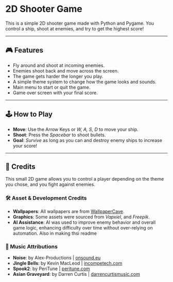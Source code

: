 # 2D Shooter Game

This is a simple 2D shooter game made with Python and Pygame. You control a ship, shoot at enemies, and try to get the highest score!

---

## 🎮 Features

- Fly around and shoot at incoming enemies.  
- Enemies shoot back and move across the screen.  
- The game gets harder the longer you play.  
- A simple theme system to change how the game looks and sounds.  
- Main menu to start or quit the game.  
- Game over screen with your final score.  

---

## 🕹️ How to Play

- **Move**: Use the Arrow Keys or *W, A, S, D* to move your ship.  
- **Shoot**: Press the *Spacebar* to shoot bullets.  
- **Goal**: *Survive* as long as you can and destroy enemy ships to increase your score!

---

## 📜 Credits

This small 2D game allows you to control a player depending on the theme you chose, and you fight against enemies.

### 🛠️ Asset & Development Credits

- **Wallpapers**: All wallpapers are from [WallpaperCave](https://wallpapercave.com).  
- **Graphics**: Some assets were sourced from *Vapxiel*, and *Freepik*.  
- **AI Assistance**: AI was used to improve enemy behavior and overall game logic, enhancing difficulty over time without over-relying on automation. Also in making thsi readme 

### 🎵 Music Attributions

- **Noise**: by Alex-Productions | [onsound.eu](https://onsound.eu)  
- **Jingle Bells**: by Kevin MacLeod | [incompetech.com](https://incompetech.com)  
- **Spook2**: by PeriTune | [peritune.com](https://peritune.com)  
- **Asian Graveyard**: by Darren Curtis | [darrencurtismusic.com](https://www.darrencurtismusic.com)
